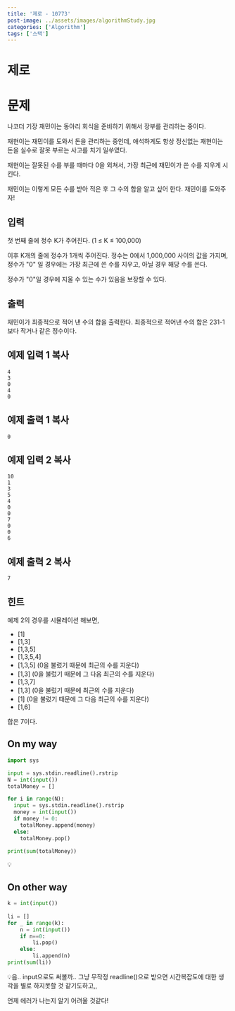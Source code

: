 ```yaml
---
title: '제로 - 10773'
post-image: ../assets/images/algorithmStudy.jpg
categories: ['Algorithm']
tags: ['스택']
---
```


# 제로

# 문제

나코더 기장 재민이는 동아리 회식을 준비하기 위해서 장부를 관리하는 중이다.

재현이는 재민이를 도와서 돈을 관리하는 중인데, 애석하게도 항상 정신없는 재현이는 돈을 실수로 잘못 부르는 사고를 치기 일쑤였다.

재현이는 잘못된 수를 부를 때마다 0을 외쳐서, 가장 최근에 재민이가 쓴 수를 지우게 시킨다.

재민이는 이렇게 모든 수를 받아 적은 후 그 수의 합을 알고 싶어 한다. 재민이를 도와주자!

## 입력

첫 번째 줄에 정수 K가 주어진다. (1 ≤ K ≤ 100,000)

이후 K개의 줄에 정수가 1개씩 주어진다. 정수는 0에서 1,000,000 사이의 값을 가지며, 정수가 "0" 일 경우에는 가장 최근에 쓴 수를 지우고, 아닐 경우 해당 수를 쓴다.

정수가 "0"일 경우에 지울 수 있는 수가 있음을 보장할 수 있다.

## 출력

재민이가 최종적으로 적어 낸 수의 합을 출력한다. 최종적으로 적어낸 수의 합은 231-1보다 작거나 같은 정수이다.

## 예제 입력 1 복사

```
4
3
0
4
0
```

## 예제 출력 1 복사

```
0
```

## 예제 입력 2 복사

```
10
1
3
5
4
0
0
7
0
0
6
```

## 예제 출력 2 복사

```
7
```

## 힌트

예제 2의 경우를 시뮬레이션 해보면,

-   [1]
-   [1,3]
-   [1,3,5]
-   [1,3,5,4]
-   [1,3,5] (0을 불렀기 때문에 최근의 수를 지운다)
-   [1,3] (0을 불렀기 때문에 그 다음 최근의 수를 지운다)
-   [1,3,7]
-   [1,3] (0을 불렀기 때문에 최근의 수를 지운다)
-   [1] (0을 불렀기 때문에 그 다음 최근의 수를 지운다)
-   [1,6]

합은 7이다.

## On my way

```python
import sys

input = sys.stdin.readline().rstrip
N = int(input())
totalMoney = []

for i in range(N):
  input = sys.stdin.readline().rstrip
  money = int(input())
  if money != 0:
    totalMoney.append(money)
  else:
    totalMoney.pop()

print(sum(totalMoney))
```

💡

## On other way

```python
k = int(input())
 
li = []
for _ in range(k):
    n = int(input())
    if n==0:
        li.pop()
    else:
        li.append(n)
print(sum(li))
```

💡음.. input으로도 써볼까.. 그냥 무작정 readline()으로 받으면 시간복잡도에 대한 생각을 별로 하지못할 것 같기도하고,,

언제 에러가 나는지 알기 어려울 것같다!